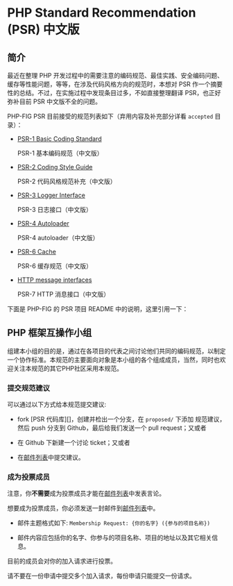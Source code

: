 # PHP Standard Recommendation (PSR) 中文版

## 简介

最近在整理 PHP 开发过程中的需要注意的编码规范、最佳实践、安全编码问题、缓存等性能问题，等等，在涉及代码风格方向的规范时，本想对 PSR 作一个摘要性的总结。不过，在实施过程中发现条目过多，不如直接整理翻译 PSR，也正好弥补目前 PSR 中文版不全的问题。

PHP-FIG PSR 目前接受的规范列表如下（弃用内容及补充部分详看 `accepted` 目录）：

- [PSR-1 Basic Coding Standard](PSR-1-basic-coding-standard.md)

  PSR-1 基本编码规范（中文版）

- [PSR-2 Coding Style Guide](PSR-2-coding-style-guide.md)

  PSR-2 代码风格规范补充（中文版）

- [PSR-3 Logger Interface](PSR-3-logger-interface.md)

  PSR-3 日志接口（中文版）

- [PSR-4 Autoloader](PSR-4-autoloader.md)

  PSR-4 autoloader（中文版）

- [PSR-6 Cache](PSR-6-cache.md)

  PSR-6 缓存规范（中文版）

- [HTTP message interfaces](PSR-7-http-message.md)

  PSR-7 HTTP 消息接口（中文版）

下面是 PHP-FIG 的 PSR 项目 README 中的说明，这里引用一下：

## PHP 框架互操作小组

组建本小组的目的是，通过在各项目的代表之间讨论他们共同的编码规范，以制定一个协作标准。本规范的主要面向对象是本小组的各个组成成员，当然，同时也欢迎关注本规范的其它PHP社区采用本规范。


### 提交规范建议

可以通过以下方式给本规范提交建议:

- fork [PSR 代码库][]，创建并检出一个分支，在 `proposed/` 下添加 规范建议，然后 push 分支到 Github，最后给我们发送一个 pull request；又或者

- 在 Github 下新建一个讨论 ticket；又或者

- 在[邮件列表][]中提交建议。

[邮件列表]: http://groups.google.com/group/php-fig/
[PSR代码库]: https://github.com/php-fig/fig-standards

### 成为投票成员

注意，你**不需要**成为投票成员才能在[邮件列表][]中发表言论。

想要成为投票成员，你必须发送一封邮件到[邮件列表][]中。

- 邮件主题格式如下: `Membership Request: {你的名字} ({参与的项目名称})`

- 邮件内容应包括你的名字、你参与的项目名称、项目的地址以及其它相关信息。
  
目前的成员会对你的加入请求进行投票。

请不要在一份申请中提交多个加入请求，每份申请只能提交一份请求。

